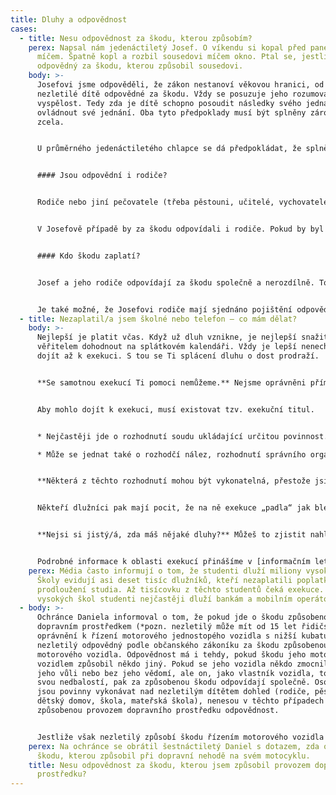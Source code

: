 ```yaml
---
title: Dluhy a odpovědnost
cases:
  - title: Nesu odpovědnost za škodu, kterou způsobím?
    perex: Napsal nám jedenáctiletý Josef. O víkendu si kopal před panelákem s
      míčem. Špatně kopl a rozbil sousedovi míčem okno. Ptal se, jestli je
      odpovědný za škodu, kterou způsobil sousedovi.
    body: >-
      Josefovi jsme odpověděli, že zákon nestanoví věkovou hranici, od kdy je
      nezletilé dítě odpovědné za škodu. Vždy se posuzuje jeho rozumová a volní
      vyspělost. Tedy zda je dítě schopno posoudit následky svého jednání a
      ovládnout své jednání. Oba tyto předpoklady musí být splněny zároveň a
      zcela. 


      U průměrného jedenáctiletého chlapce se dá předpokládat, že splněny byly. Měl by si již uvědomovat, že kopnutý míč může rozbít okno. Stejně tak je velmi pravděpodobné, že si již umí vybrat místo vhodné pro kopání, případně svou hru přizpůsobit tomu, že v bezprostředním okolí jsou domy s okny. 


      #### Jsou odpovědní i rodiče?


      Rodiče nebo jiní pečovatele (třeba pěstouni, učitelé, vychovatelé,...) mají povinnost vykonávat nad svěřeným dítětem dohled. Pokud tzv. náležitý dohled zanedbali, jsou i oni odpovědní za škodu. 


      V Josefově případě by za škodu odpovídali i rodiče. Pokud by byl Josef výrazně mladší nebo třeba zdravotně postižený, odpovídal by za způsobenou škodu jen dospělák, který ho měl hlídat a nedělal to (tedy zanedbal náležitý dohled). 


      #### Kdo škodu zaplatí?


      Josef a jeho rodiče odpovídají za škodu společně a nerozdílně. To znamená, že soused může chtít uhradit škodu po kterýmkoliv z nich. Josef s rodiči se pak musí dohodnout, jak se vzájemně vypořádají. Mělo by to být podle toho, nakolik se který z nich podílel na rozbití okna. Tedy nejen kdo kopl míč, ale i nakolik se rodiče snažili škodě předejít. 


      Je také možné, že Josefovi rodiče mají sjednáno pojištění odpovědnosti za škodu. Tedy smlouvu s pojišťovnou, že za ně v případě nějakého maléru zaplatí vzniknou škodu. V takovém případě by škodu mohla zaplatit za Josefa a jeho rodiče pojišťovna.
  - title: Nezaplatil/a jsem školné nebo telefon – co mám dělat?
    body: >-
      Nejlepší je platit včas. Když už dluh vznikne, je nejlepší snažit se s
      věřitelem dohodnout na splátkovém kalendáři. Vždy je lepší nenechat věc
      dojít až k exekuci. S tou se Ti splácení dluhu o dost prodraží.


      **Se samotnou exekucí Ti pomoci nemůžeme.** Nejsme oprávněni přímo prověřovat postup soudních exekutorů ani jejich komory. Můžeme jen prověřit postup Ministerstva spravedlnosti, případně předsedy soudu, kteří nad exekutory vykonávají státní dohled.


      Aby mohlo dojít k exekuci, musí existovat tzv. exekuční titul.


      * Nejčastěji jde o rozhodnutí soudu ukládající určitou povinnost. 

      * Může se jednat také o rozhodčí nález, rozhodnutí správního orgánu či třeba notářský nebo exekutorský zápis se svolením k vykonatelnosti.


      **Některá z těchto rozhodnutí mohou být vykonatelná, přestože jsi se o nich nikdy nedozvěděl/a.** Důvodem jsou speciální pravidla doručování (takzvané náhradní doručení), která se mohou uplatnit. Třeba když si nevyzvedáváš dopis na adrese svého trvalého pobytu, případně se na této adrese vůbec nezdržuješ a nenahlásil/a jsi ohlašovně (obecnímu úřadu v místě Tvého trvalého pobytu) adresu, na kterou Ti má dopisy přeposílat. 


      Někteří dlužníci pak mají pocit, že na ně exekuce „padla“ jak blesk z čistého nebe. Pokud by ale při doručování skutečně došlo k chybě, můžeš se proti exekuci bránit. A to u soudního exekutora **návrhem na zastavení exekuce. Musíš ho ale podat do 30 dnů od doručení vyrozumění soudního exekutora o zahájení exekuce**.


      **Nejsi si jistý/á, zda máš nějaké dluhy?** Můžeš to zjistit nahlédnutím do spisů z takzvaných nalézacích řízení i výkonu exekuce u okresního soudu podle svého bydliště. Úplné informace o průběhu exekuce  získáš z exekučního spisu vedeného soudním exekutorem.


      Podrobné informace k oblasti exekucí přinášíme v [informačním letáku](https://www.ochrance.cz/letaky/exekuce/exekuce.pdf).
    perex: Média často informují o tom, že studenti dluží miliony vysokým školám.
      Školy evidují asi deset tisíc dlužníků, kteří nezaplatili poplatky za
      prodloužení studia. Až tisícovku z těchto studentů čeká exekuce. Kromě
      vysokých škol studenti nejčastěji dluží bankám a mobilním operátorům.
  - body: >-
      Ochránce Daniela informoval o tom, že pokud jde o škodu způsobenou
      dopravním prostředkem (*pozn. nezletilý může mít od 15 let řidičské
      oprávnění k řízení motorového jednostopého vozidla s nižší kubaturou*), je
      nezletilý odpovědný podle občanského zákoníku za škodu způsobenou provozem
      motorového vozidla. Odpovědnost má i tehdy, pokud škodu jeho motorovým
      vozidlem způsobil někdo jiný. Pokud se jeho vozidla někdo zmocnil proti
      jeho vůli nebo bez jeho vědomí, ale on, jako vlastník vozidla, to umožnil
      svou nedbalostí, pak za způsobenou škodu odpovídají společně. Osoby, které
      jsou povinny vykonávat nad nezletilým dítětem dohled (rodiče, pěstouni,
      dětský domov, škola, mateřská škola), nenesou v těchto případech za škodu
      způsobenou provozem dopravního prostředku odpovědnost.


      Jestliže však nezletilý způsobí škodu řízením motorového vozidla škodu a vozidla není jeho a nemá ani řidičské oprávnění, pak za škodu odpovídá buď sám,  nebo společně s osobou, která je povinna vykonávat nad ním dohled. Záleží přitom na okolnostech (např. jestli bylo vozidlo, kterým škodu způsobil, zabezpečeno proti použití cizí osobou apod.)
    perex: Na ochránce se obrátil šestnáctiletý Daniel s dotazem, zda odpovídá za
      škodu, kterou způsobil při dopravní nehodě na svém motocyklu.
    title: Nesu odpovědnost za škodu, kterou jsem způsobil provozem dopravního
      prostředku?
---
```

